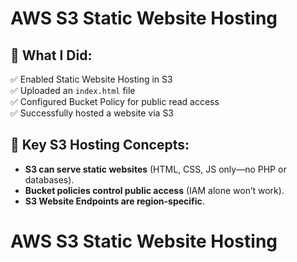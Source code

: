 # AWS S3 Static Website Hosting

## 🔹 What I Did:
✅ Enabled Static Website Hosting in S3  
✅ Uploaded an `index.html` file  
✅ Configured Bucket Policy for public read access  
✅ Successfully hosted a website via S3  

## 🔹 Key S3 Hosting Concepts:
- **S3 can serve static websites** (HTML, CSS, JS only—no PHP or databases).  
- **Bucket policies control public access** (IAM alone won’t work).  
- **S3 Website Endpoints are region-specific**.  
# AWS S3 Static Website Hosting
